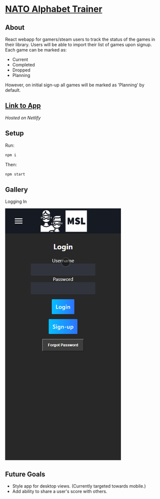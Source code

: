 # [NATO Alphabet Trainer]()



## About

React webapp for gamers/steam users to track the status of the games in their library. Users will be able to import their list of games upon signup. Each game can be marked as:
  - Current
  - Completed
  - Dropped
  - Planning

However, on initial sign-up all games will be marked as 'Planning' by default.

## [Link to App]()
*Hosted on Netlify*


## Setup

Run:
```sh
npm i
```
Then:
```sh
npm start
```

## Gallery
Logging In

![Logging in](https://github.com/Enired/my-steam/blob/master/docs/demonstration-gallery/login.gif)


## Future Goals
  - Style app for desktop views. (Currently targeted towards mobile.)
  - Add ability to share a user's score with others.

